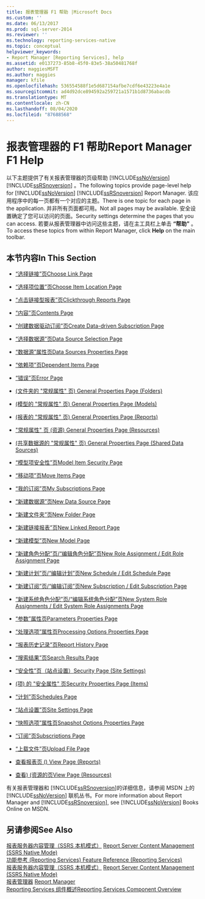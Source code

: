 ```yaml
---
title: 报表管理器 F1 帮助 |Microsoft Docs
ms.custom: ''
ms.date: 06/13/2017
ms.prod: sql-server-2014
ms.reviewer: ''
ms.technology: reporting-services-native
ms.topic: conceptual
helpviewer_keywords:
- Report Manager [Reporting Services], help
ms.assetid: e0137273-85b8-45f0-83e5-38a50481768f
author: maggiesMSFT
ms.author: maggies
manager: kfile
ms.openlocfilehash: 536554588f1e5d687154afbe7cdf6e43223e4a1e
ms.sourcegitcommit: ad4d92dce894592a259721a1571b1d8736abacdb
ms.translationtype: MT
ms.contentlocale: zh-CN
ms.lasthandoff: 08/04/2020
ms.locfileid: "87688568"
---
```

# <a name="report-manager-f1-help"></a><span data-ttu-id="110ce-102">报表管理器的 F1 帮助</span><span class="sxs-lookup"><span data-stu-id="110ce-102">Report Manager F1 Help</span></span>
  <span data-ttu-id="110ce-103">以下主题提供了有关报表管理器的页级帮助 [!INCLUDE[ssNoVersion](../includes/ssnoversion-md.md)] [!INCLUDE[ssRSnoversion](../includes/ssrsnoversion-md.md)] 。</span><span class="sxs-lookup"><span data-stu-id="110ce-103">The following topics provide page-level help for [!INCLUDE[ssNoVersion](../includes/ssnoversion-md.md)] [!INCLUDE[ssRSnoversion](../includes/ssrsnoversion-md.md)] Report Manager.</span></span> <span data-ttu-id="110ce-104">该应用程序中的每一页都有一个对应的主题。</span><span class="sxs-lookup"><span data-stu-id="110ce-104">There is one topic for each page in the application.</span></span> <span data-ttu-id="110ce-105">并非所有页面都可用。</span><span class="sxs-lookup"><span data-stu-id="110ce-105">Not all pages may be available.</span></span> <span data-ttu-id="110ce-106">安全设置确定了您可以访问的页面。</span><span class="sxs-lookup"><span data-stu-id="110ce-106">Security settings determine the pages that you can access.</span></span> <span data-ttu-id="110ce-107">若要从报表管理器中访问这些主题，请在主工具栏上单击 **“帮助”** 。</span><span class="sxs-lookup"><span data-stu-id="110ce-107">To access these topics from within Report Manager, click **Help** on the main toolbar.</span></span>  
  
## <a name="in-this-section"></a><span data-ttu-id="110ce-108">本节内容</span><span class="sxs-lookup"><span data-stu-id="110ce-108">In This Section</span></span>  
  
-   [<span data-ttu-id="110ce-109">“选择链接”页</span><span class="sxs-lookup"><span data-stu-id="110ce-109">Choose Link Page</span></span>](../../2014/reporting-services/choose-link-page-report-manager.md)  
  
-   [<span data-ttu-id="110ce-110">“选择项位置”页</span><span class="sxs-lookup"><span data-stu-id="110ce-110">Choose Item Location Page</span></span>](../../2014/reporting-services/choose-item-location-page-report-manager.md)  
  
-   [<span data-ttu-id="110ce-111">“点击链接型报表”页</span><span class="sxs-lookup"><span data-stu-id="110ce-111">Clickthrough Reports Page</span></span>](../../2014/reporting-services/clickthrough-reports-page-report-manager.md)  
  
-   [<span data-ttu-id="110ce-112">“内容”页</span><span class="sxs-lookup"><span data-stu-id="110ce-112">Contents Page</span></span>](../../2014/reporting-services/contents-page-report-manager.md)  
  
-   [<span data-ttu-id="110ce-113">“创建数据驱动订阅”页</span><span class="sxs-lookup"><span data-stu-id="110ce-113">Create Data-driven Subscription Page</span></span>](../../2014/reporting-services/create-data-driven-subscription-page-report-manager.md)  
  
-   [<span data-ttu-id="110ce-114">“选择数据源”页</span><span class="sxs-lookup"><span data-stu-id="110ce-114">Data Source Selection Page</span></span>](../../2014/reporting-services/data-source-selection-page-report-manager.md)  
  
-   [<span data-ttu-id="110ce-115">“数据源”属性页</span><span class="sxs-lookup"><span data-stu-id="110ce-115">Data Sources Properties Page</span></span>](../../2014/reporting-services/data-sources-properties-page-report-manager.md)  
  
-   [<span data-ttu-id="110ce-116">“依赖项”页</span><span class="sxs-lookup"><span data-stu-id="110ce-116">Dependent Items Page</span></span>](../../2014/reporting-services/dependent-items-page-report-manager.md)  
  
-   [<span data-ttu-id="110ce-117">“错误”页</span><span class="sxs-lookup"><span data-stu-id="110ce-117">Error Page</span></span>](../../2014/reporting-services/error-page-report-manager.md)  
  
-   [<span data-ttu-id="110ce-118"> (文件夹的 "常规属性" 页) </span><span class="sxs-lookup"><span data-stu-id="110ce-118">General Properties Page (Folders)</span></span>](../../2014/reporting-services/general-properties-page-folders-report-manager.md)  
  
-   [<span data-ttu-id="110ce-119"> (模型的 "常规属性" 页) </span><span class="sxs-lookup"><span data-stu-id="110ce-119">General Properties Page (Models)</span></span>](../../2014/reporting-services/general-properties-page-models-report-manager.md)  
  
-   [<span data-ttu-id="110ce-120"> (报表的 "常规属性" 页) </span><span class="sxs-lookup"><span data-stu-id="110ce-120">General Properties Page (Reports)</span></span>](../../2014/reporting-services/general-properties-page-reports-report-manager.md)  
  
-   [<span data-ttu-id="110ce-121">"常规属性" 页 (资源) </span><span class="sxs-lookup"><span data-stu-id="110ce-121">General Properties Page (Resources)</span></span>](../../2014/reporting-services/general-properties-page-resources-report-manager.md)  
  
-   [<span data-ttu-id="110ce-122"> (共享数据源的 "常规属性" 页) </span><span class="sxs-lookup"><span data-stu-id="110ce-122">General Properties Page (Shared Data Sources)</span></span>](../../2014/reporting-services/general-properties-page-shared-data-sources-report-manager.md)  
  
-   [<span data-ttu-id="110ce-123">“模型项安全性”页</span><span class="sxs-lookup"><span data-stu-id="110ce-123">Model Item Security Page</span></span>](../../2014/reporting-services/model-item-security-page-report-manager.md)  
  
-   [<span data-ttu-id="110ce-124">“移动项”页</span><span class="sxs-lookup"><span data-stu-id="110ce-124">Move Items Page</span></span>](../../2014/reporting-services/move-items-page-report-manager.md)  
  
-   [<span data-ttu-id="110ce-125">“我的订阅”页</span><span class="sxs-lookup"><span data-stu-id="110ce-125">My Subscriptions Page</span></span>](../../2014/reporting-services/my-subscriptions-page-report-manager.md)  
  
-   [<span data-ttu-id="110ce-126">“新建数据源”页</span><span class="sxs-lookup"><span data-stu-id="110ce-126">New Data Source Page</span></span>](../../2014/reporting-services/new-data-source-page-report-manager.md)  
  
-   [<span data-ttu-id="110ce-127">“新建文件夹”页</span><span class="sxs-lookup"><span data-stu-id="110ce-127">New Folder Page</span></span>](../../2014/reporting-services/new-folder-page-report-manager.md)  
  
-   [<span data-ttu-id="110ce-128">“新建链接报表”页</span><span class="sxs-lookup"><span data-stu-id="110ce-128">New Linked Report Page</span></span>](../../2014/reporting-services/new-linked-report-page-report-manager.md)  
  
-   [<span data-ttu-id="110ce-129">“新建模型”页</span><span class="sxs-lookup"><span data-stu-id="110ce-129">New Model Page</span></span>](../../2014/reporting-services/new-model-page-report-manager.md)  
  
-   [<span data-ttu-id="110ce-130">“新建角色分配”页/“编辑角色分配”页</span><span class="sxs-lookup"><span data-stu-id="110ce-130">New Role Assignment / Edit Role Assignment Page</span></span>](../../2014/reporting-services/new-role-assignment-edit-role-assignment-page-report-manager.md)  
  
-   [<span data-ttu-id="110ce-131">“新建计划”页/“编辑计划”页</span><span class="sxs-lookup"><span data-stu-id="110ce-131">New Schedule / Edit Schedule Page</span></span>](../../2014/reporting-services/new-schedule-edit-schedule-page-report-manager.md)  
  
-   [<span data-ttu-id="110ce-132">“新建订阅”页/“编辑订阅”页</span><span class="sxs-lookup"><span data-stu-id="110ce-132">New Subscription / Edit Subscription Page</span></span>](../../2014/reporting-services/new-subscription-or-edit-subscription-page-report-manager.md)  
  
-   [<span data-ttu-id="110ce-133">“新建系统角色分配”页/“编辑系统角色分配”页</span><span class="sxs-lookup"><span data-stu-id="110ce-133">New System Role Assignments / Edit System Role Assignments Page</span></span>](../../2014/reporting-services/new-system-role-assignments-edit-system-role-assignments-page-report-manager.md)  
  
-   [<span data-ttu-id="110ce-134">“参数”属性页</span><span class="sxs-lookup"><span data-stu-id="110ce-134">Parameters Properties Page</span></span>](../../2014/reporting-services/parameters-properties-page-report-manager.md)  
  
-   [<span data-ttu-id="110ce-135">“处理选项”属性页</span><span class="sxs-lookup"><span data-stu-id="110ce-135">Processing Options Properties Page</span></span>](../../2014/reporting-services/processing-options-properties-page-report-manager.md)  
  
-   [<span data-ttu-id="110ce-136">“报表历史记录”页</span><span class="sxs-lookup"><span data-stu-id="110ce-136">Report History Page</span></span>](../../2014/reporting-services/report-history-page-report-manager.md)  
  
-   [<span data-ttu-id="110ce-137">“搜索结果”页</span><span class="sxs-lookup"><span data-stu-id="110ce-137">Search Results Page</span></span>](../../2014/reporting-services/search-page-report-manager.md)  
  
-   [<span data-ttu-id="110ce-138">“安全性”页（站点设置）</span><span class="sxs-lookup"><span data-stu-id="110ce-138">Security Page (Site Settings)</span></span>](../../2014/reporting-services/security-page-site-settings-report-manager.md)  
  
-   [<span data-ttu-id="110ce-139"> (项) 的 "安全属性" 页</span><span class="sxs-lookup"><span data-stu-id="110ce-139">Security Properties Page (Items)</span></span>](../../2014/reporting-services/security-properties-page-items-report-manager.md)  
  
-   [<span data-ttu-id="110ce-140">“计划”页</span><span class="sxs-lookup"><span data-stu-id="110ce-140">Schedules Page</span></span>](../../2014/reporting-services/schedules-page-report-manager.md)  
  
-   [<span data-ttu-id="110ce-141">“站点设置”页</span><span class="sxs-lookup"><span data-stu-id="110ce-141">Site Settings Page</span></span>](../../2014/reporting-services/site-settings-page-report-manager.md)  
  
-   [<span data-ttu-id="110ce-142">“快照选项”属性页</span><span class="sxs-lookup"><span data-stu-id="110ce-142">Snapshot Options Properties Page</span></span>](../../2014/reporting-services/snapshot-options-properties-page-report-manager.md)  
  
-   [<span data-ttu-id="110ce-143">“订阅”页</span><span class="sxs-lookup"><span data-stu-id="110ce-143">Subscriptions Page</span></span>](../../2014/reporting-services/subscriptions-page-report-manager.md)  
  
-   [<span data-ttu-id="110ce-144">“上载文件”页</span><span class="sxs-lookup"><span data-stu-id="110ce-144">Upload File Page</span></span>](../../2014/reporting-services/upload-file-page-report-manager.md)  
  
-   [<span data-ttu-id="110ce-145">查看报表页 () </span><span class="sxs-lookup"><span data-stu-id="110ce-145">View Page (Reports)</span></span>](../../2014/reporting-services/view-page-reports-report-manager.md)  
  
-   [<span data-ttu-id="110ce-146">查看)  (资源的页</span><span class="sxs-lookup"><span data-stu-id="110ce-146">View Page (Resources)</span></span>](../../2014/reporting-services/view-page-resources-report-manager.md)  
  
 <span data-ttu-id="110ce-147">有关报表管理器和 [!INCLUDE[ssRSnoversion](../includes/ssrsnoversion-md.md)]的详细信息，请参阅 MSDN 上的 [!INCLUDE[ssNoVersion](../includes/ssnoversion-md.md)] 联机丛书。</span><span class="sxs-lookup"><span data-stu-id="110ce-147">For more information about Report Manager and [!INCLUDE[ssRSnoversion](../includes/ssrsnoversion-md.md)], see [!INCLUDE[ssNoVersion](../includes/ssnoversion-md.md)] Books Online on MSDN.</span></span>  
  
## <a name="see-also"></a><span data-ttu-id="110ce-148">另请参阅</span><span class="sxs-lookup"><span data-stu-id="110ce-148">See Also</span></span>  
 <span data-ttu-id="110ce-149">[报表服务器内容管理（SSRS 本机模式）](report-server/report-server-content-management-ssrs-native-mode.md) </span><span class="sxs-lookup"><span data-stu-id="110ce-149">[Report Server Content Management &#40;SSRS Native Mode&#41;](report-server/report-server-content-management-ssrs-native-mode.md) </span></span>  
 <span data-ttu-id="110ce-150">[功能参考 (Reporting Services) ](feature-reference-reporting-services.md) </span><span class="sxs-lookup"><span data-stu-id="110ce-150">[Feature Reference (Reporting Services)](feature-reference-reporting-services.md) </span></span>  
 <span data-ttu-id="110ce-151">[报表服务器内容管理（SSRS 本机模式）](report-server/report-server-content-management-ssrs-native-mode.md) </span><span class="sxs-lookup"><span data-stu-id="110ce-151">[Report Server Content Management &#40;SSRS Native Mode&#41;](report-server/report-server-content-management-ssrs-native-mode.md) </span></span>  
 <span data-ttu-id="110ce-152">[报表管理器](../../2014/reporting-services/report-manager-ssrs-native-mode.md) </span><span class="sxs-lookup"><span data-stu-id="110ce-152">[Report Manager](../../2014/reporting-services/report-manager-ssrs-native-mode.md) </span></span>  
 [<span data-ttu-id="110ce-153">Reporting Services 组件概述</span><span class="sxs-lookup"><span data-stu-id="110ce-153">Reporting Services Component Overview</span></span>](tools/reporting-services-tools.md)  
  
  
